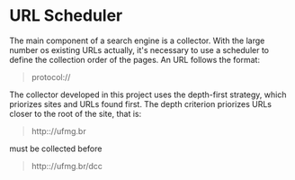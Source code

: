 # URL Scheduler

The main component of a search engine is a collector. With the large number os existing URLs actually, it's necessary to use a scheduler to define the collection order of the pages. An URL follows the format:
> protocol://<host><path>
  
The collector developed in this project uses the depth-first strategy, which priorizes sites and URLs found first. The depth criterion priorizes URLs closer to the root of the site, that is:
> http:://ufmg.br 

must be collected before 
> http:://ufmg.br/dcc
